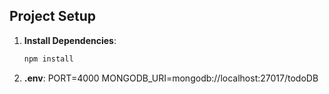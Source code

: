 
## Project Setup

1. **Install Dependencies**:
   ```bash
   npm install

2. **.env**:
    PORT=4000
    MONGODB_URI=mongodb://localhost:27017/todoDB
